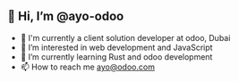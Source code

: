 ## 👋 Hi, I’m @ayo-odoo

- 👷 I'm currently a client solution developer at odoo, Dubai
- 👀 I’m interested in web development and JavaScript
- 🌱 I’m currently learning Rust and odoo development
- 📫 How to reach me ayo@odoo.com
